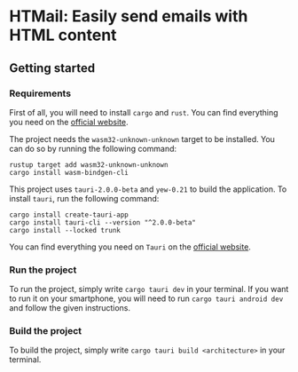 # HTMail: Easily send emails with HTML content

## Getting started

### Requirements

First of all, you will need to install `cargo` and `rust`. You can find everything you need on the [official website](https://www.rust-lang.org/learn/get-started).

The project needs the `wasm32-unknown-unknown` target to be installed. You can do so by running the following command:

```shell
rustup target add wasm32-unknown-unknown
cargo install wasm-bindgen-cli
```

This project uses `tauri-2.0.0-beta` and `yew-0.21` to build the application. To install `tauri`, run the following command:

```shell
cargo install create-tauri-app
cargo install tauri-cli --version "^2.0.0-beta"
cargo install --locked trunk
```

You can find everything you need on `Tauri` on the [official website](https://beta.tauri.app/fr/guides/).

### Run the project

To run the project, simply write `cargo tauri dev` in your terminal. If you want to run it on your smartphone, you will need to run `cargo tauri android dev` and follow the given instructions.

### Build the project

To build the project, simply write `cargo tauri build <architecture>` in your terminal.

